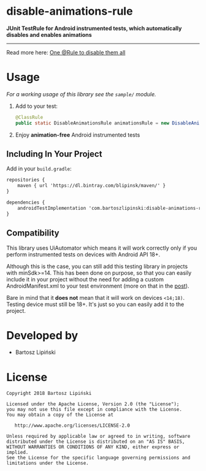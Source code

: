 disable-animations-rule
===============
**JUnit TestRule for Android instrumented tests, which automatically disables and enables animations**

---

Read more here: [One @Rule to disable them all](https://medium.com/p/d387da440318/)

Usage
=====
*For a working usage of this library see the `sample/` module.*

 1. Add to your test:

     ```java
     @ClassRule
     public static DisableAnimationsRule animationsRule = new DisableAnimationsRule();
     ```

 2. Enjoy **animation-free** Android instrumented tests

Including In Your Project
-------------------------
Add in your `build.gradle`:
```xml
repositories {
    maven { url 'https://dl.bintray.com/blipinsk/maven/' }
}

dependencies {
    androidTestImplementation 'com.bartoszlipinski:disable-animations-rule:1.0.0'
}
```

Compatibility
-------------
This library uses UiAutomator which means it will work correctly only if you perform instrumented tests on devices with Android API 18+.

Although this is the case, you can still add this testing library in projects with minSdk>=14. This has been done on purpose, so that you can easily include it in your project without the need for adding a custom AndroidManifest.xml to your test environment (more on that in the [post](https://medium.com/p/d387da440318/)).

Bare in mind that it **does not** mean that it will work on devices `<14;18)`. Testing device must still be 18+. It's just so you can easily add it to the project.

Developed by
============
 * Bartosz Lipiński

License
=======

    Copyright 2018 Bartosz Lipiński
    
    Licensed under the Apache License, Version 2.0 (the "License");
    you may not use this file except in compliance with the License.
    You may obtain a copy of the License at

       http://www.apache.org/licenses/LICENSE-2.0

    Unless required by applicable law or agreed to in writing, software
    distributed under the License is distributed on an "AS IS" BASIS,
    WITHOUT WARRANTIES OR CONDITIONS OF ANY KIND, either express or implied.
    See the License for the specific language governing permissions and
    limitations under the License.
